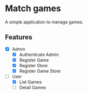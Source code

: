 # Match games

A simple application to manage games.

## Features

- [x] Admin
  - [X] Authenticate Admin
  - [X] Register Game
  - [X] Register Store
  - [X] Register Game Store

- [ ] User
  - [X] List Games
  - [ ] Detail Games
